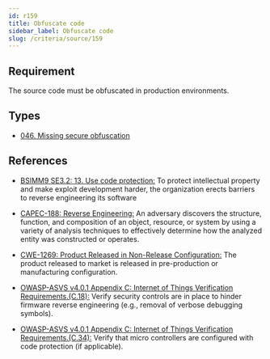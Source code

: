 ```yaml
---
id: r159
title: Obfuscate code
sidebar_label: Obfuscate code
slug: /criteria/source/159
---
```


## Requirement

The source code must be obfuscated in production environments.

## Types

- [046. Missing secure obfuscation](https://fluidattacks.com/products/rules/findings/046/)

## References

- [BSIMM9 SE3.2: 13. Use code protection:](https://www.bsimm.com/framework/deployment/software-environment.html)
To protect intellectual property and make exploit development harder, the organization erects barriers to reverse engineering its software

- [CAPEC-188: Reverse Engineering:](http://capec.mitre.org/data/definitions/188.html)
An adversary discovers the structure, function, and composition of an object,
resource, or system by using a variety of analysis techniques to effectively
determine how the analyzed entity was constructed or operates.

- [CWE-1269: Product Released in Non-Release Configuration:](https://cwe.mitre.org/data/definitions/1269.html)
The product released to market is released in pre-production or manufacturing
configuration.

- [OWASP-ASVS v4.0.1 Appendix C: Internet of Things Verification Requirements.(C.18):](https://owasp.org/www-project-application-security-verification-standard/)
Verify security controls are in place to hinder firmware reverse engineering
(e.g., removal of verbose debugging symbols).

- [OWASP-ASVS v4.0.1 Appendix C: Internet of Things Verification Requirements.(C.34):](https://owasp.org/www-project-application-security-verification-standard/)
Verify that micro controllers are configured with code protection
(if applicable).
